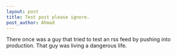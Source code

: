 ```yaml
---
layout: post
title: Test post please ignore.
post_author: Ahmad
---
```


There once was a guy that tried to test an rss feed by pushing into production. That guy was living a dangerous life.